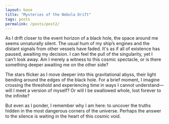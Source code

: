 ```yaml
---
layout: base
title: "Mysteries of the Nebula Drift"
tags: posts
permalink: /posts/post2/
---
```


As I drift closer to the event horizon of a black hole, the space around me seems unnaturally silent. The usual hum of my ship’s engines and the distant signals from other vessels have faded. It's as if all of existence has paused, awaiting my decision. I can feel the pull of the singularity, yet I can't look away. Am I merely a witness to this cosmic spectacle, or is there something deeper awaiting me on the other side?

The stars flicker as I move deeper into this gravitational abyss, their light bending around the edges of the black hole. For a brief moment, I imagine crossing the threshold and experiencing time in ways I cannot understand—will I meet a version of myself? Or will I be swallowed whole, lost forever to the infinite?

But even as I ponder, I remember why I am here: to uncover the truths hidden in the most dangerous corners of the universe. Perhaps the answer to the silence is waiting in the heart of this cosmic void.

<!-- Model: ChatGPT by OpenAI | Prompt: "A lone human explorer nearing a black hole, reflecting on the silence and the unknown." -->
